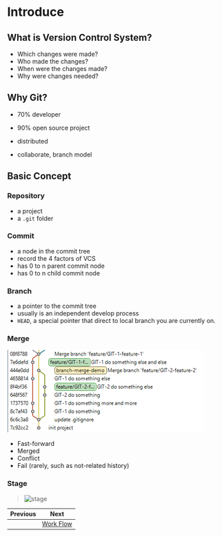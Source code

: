 # Introduce

## What is Version Control System?

- Which changes were made?
- Who made the changes?
- When were the changes made?
- Why were changes needed?

## Why Git?

- 70% developer
- 90% open source project

- distributed
- collaborate, branch model

## Basic Concept

### Repository

- a project
- a `.git` folder

### Commit

- a node in the commit tree
- record the 4 factors of VCS
- has 0 to n parent commit node
- has 0 to n child commit node

### Branch

- a pointer to the commit tree
- usually is an independent develop process
- `HEAD`, a special pointer that direct to local branch you are currently on.

### Merge

![merge](images/merge.png)

- Fast-forward
- Merged
- Conflict
- Fail (rarely, such as not-related history)

### Stage

> ![stage](https://git-scm.com/book/en/v2/images/areas.png)


| Previous | Next |
| --- | --- |
|   | [Work Flow](2-workflow.md) |